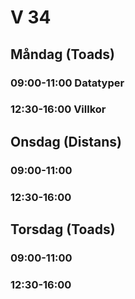 # V 34

## Måndag (Toads)
### 09:00-11:00 Datatyper
### 12:30-16:00 Villkor
## Onsdag (Distans)
### 09:00-11:00 
### 12:30-16:00
## Torsdag (Toads)
### 09:00-11:00
### 12:30-16:00